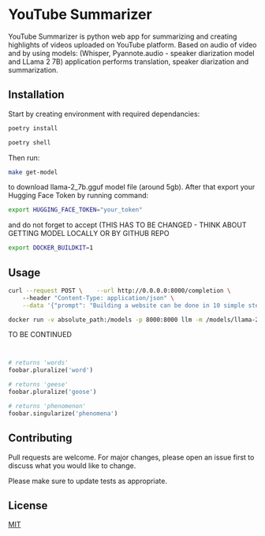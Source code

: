 # YouTube Summarizer

YouTube Summarizer is python web app for summarizing and creating highlights of videos uploaded on YouTube platform. Based on audio of video and by using models: (Whisper, Pyannote.audio - speaker diarization model and LLama 2 7B) application performs translation, speaker diarization and summarization. 

## Installation

Start by creating environment with required dependancies:

```bash
poetry install
```
```bash
poetry shell
```

Then run:
```bash
make get-model
```
to download llama-2_7b.gguf model file (around 5gb).
After that export your Hugging Face Token by running command:
```bash
export HUGGING_FACE_TOKEN="your_token"
```
and do not forget to accept (THIS HAS TO BE CHANGED - THINK ABOUT GETTING MODEL LOCALLY OR BY GITHUB REPO

```bash
export DOCKER_BUILDKIT=1
```
## Usage

```bash
curl --request POST \    --url http://0.0.0.0:8000/completion \     
    --header "Content-Type: application/json" \
    --data '{"prompt": "Building a website can be done in 10 simple steps:","n_predict": 128}' 2>/dev/null | jq -C | less
```

```bash
docker run -v absolute_path:/models -p 8000:8000 llm -m /models/llama-2-7b-chat.Q5_K_M.gguf --port 8000 --host 0.0.0.0 -n 512
```

TO BE CONTINUED

```python


# returns 'words'
foobar.pluralize('word')

# returns 'geese'
foobar.pluralize('goose')

# returns 'phenomenon'
foobar.singularize('phenomena')
```

## Contributing

Pull requests are welcome. For major changes, please open an issue first
to discuss what you would like to change.

Please make sure to update tests as appropriate.

## License

[MIT](https://choosealicense.com/licenses/mit/)